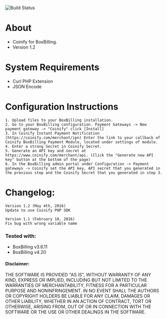 ![Build Status](https://build.coinify.com/status/INT-BOXBILLING)

About
=====
+ Coinify for BoxBilling.
+ Version 1.2

System Requirements
===================
+ Curl PHP Extension
+ JSON Encode

Configuration Instructions
==========================
    1. Upload files to your BoxBilling installation.
    2. Go to your BoxBilling configuration. Payment Gateways -> New payment gateway -> "Coinify" click [Install]
    3. In Coinify Instant Payment Notification (https://coinify.com/merchant/ipn) Enter the link to your callback of Coinify BoxBilling Payment Module, located under settings of module.
    4. Enter a strong Secret in Coinify Secret.
    5. Generate an API key and secret at https://www.coinify.com/merchant/api. (Click the "Generate new API key" button at the bottom of the page)
    6. In the BoxBilling admin portal under Configuration -> Payment gateways -> Coinify set the API key, API secret that you generated in the previous step and the Coinify Secret that you generated in step 3.   
Changelog:
===================
	Version 1.2 (May 4th, 2016)
	Update to use Coinify PHP SDK
	
	Version 1.1 (February 10, 2016)
	Fix bug with wrong variable name
	
	
### Tested with:

+ BoxBilling v3.6.11
+ BoxBilling v4.20

#### Disclaimer:

THE SOFTWARE IS PROVIDED "AS IS", WITHOUT WARRANTY OF ANY KIND, EXPRESS OR
IMPLIED, INCLUDING BUT NOT LIMITED TO THE WARRANTIES OF MERCHANTABILITY,
FITNESS FOR A PARTICULAR PURPOSE AND NONINFRINGEMENT. IN NO EVENT SHALL THE
AUTHORS OR COPYRIGHT HOLDERS BE LIABLE FOR ANY CLAIM, DAMAGES OR OTHER
LIABILITY, WHETHER IN AN ACTION OF CONTRACT, TORT OR OTHERWISE, ARISING FROM,
OUT OF OR IN CONNECTION WITH THE SOFTWARE OR THE USE OR OTHER DEALINGS IN
THE SOFTWARE.



  



